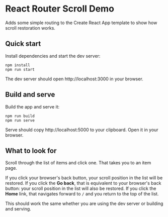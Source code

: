 # React Router Scroll Demo

Adds some simple routing to the Create React App template to show how scroll restoration works.

## Quick start

Install dependencies and start the dev server:

```
npm install
npm run start
```

The dev server should open http://localhost:3000 in your browser.

## Build and serve

Build the app and serve it:

```
npm run build
npm run serve
```

Serve should copy http://localhost:5000 to your clipboard.
Open it in your browser.

## What to look for

Scroll through the list of items and click one.
That takes you to an item page.

If you click your browser's back button, your scroll position in the list will be restored.
If you click the **Go back**, that is equivalent to your browser's back button: your scroll position in the list will also be restored.
If you click the **Home** link, that navigates forward to `/` and you return to the top of the list.

This should work the same whether you are using the dev server or building and serving.
